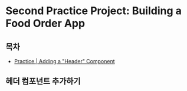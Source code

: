 # Second Practice Project: Building a Food Order App

## 목차

- [Practice | Adding a "Header" Component](#헤더-컴포넌트-추가하기)

## 헤더 컴포넌트 추가하기

</br>
